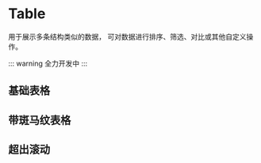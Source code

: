 # Table 

用于展示多条结构类似的数据， 可对数据进行排序、筛选、对比或其他自定义操作。

::: warning
全力开发中
:::

## 基础表格

<preview path="./demos/table/basic-table.vue" title="基础的表格展示用法。" description="当 cl-table 元素中注入 data 对象数组后，在 cl-table-column 中用 prop 属性来对应对象中的键名即可填入数据，用 label 属性来定义表格的列名。 可以使用 width 属性来定义列宽。"></preview>



## 带斑马纹表格

<preview path="./demos/table/stripe-table.vue" title="使用带斑马纹的表格，可以更容易区分出不同行的数据。" description="stripe 可以创建带斑马纹的表格。 如果 true, 表格将会带有斑马纹。"></preview>



## 超出滚动

<preview path="./demos/table/scroll-table.vue" title="使用带斑马纹的表格，可以更容易区分出不同行的数据。" description="stripe 可以创建带斑马纹的表格。 如果 true, 表格将会带有斑马纹。"></preview>


